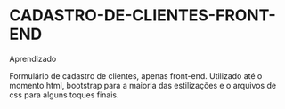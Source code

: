 # CADASTRO-DE-CLIENTES-FRONT-END
Aprendizado

Formulário de cadastro de clientes, apenas front-end.
Utilizado até o momento html, bootstrap para a maioria das estilizações e o arquivos de css para alguns toques finais.
